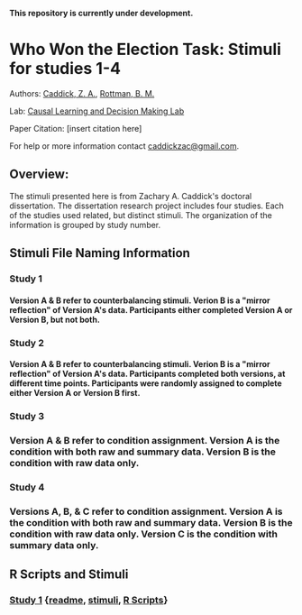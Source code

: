 **This repository is currently under development.**


# Who Won the Election Task: Stimuli for studies 1-4
Authors: [Caddick, Z. A.](https://orcid.org/0000-0002-3369-7727), [Rottman, B. M.](http://orcid.org/0000-0002-4718-3970)

Lab: [Causal Learning and Decision Making Lab](http://www.lrdc.pitt.edu/rottman/)

Paper Citation: 
[insert citation here]

For help or more information contact [caddickzac@gmail.com](mailto:caddickzac@gmail.com).


## Overview:
The stimuli presented here is from Zachary A. Caddick's doctoral dissertation. The dissertation research project includes four studies. Each of the studies used related, but distinct stimuli. The organization of the information is grouped by study number.


## Stimuli File Naming Information

### Study 1

#### Version A & B refer to counterbalancing stimuli. Verion B is a "mirror reflection" of Version A's data. Participants either completed Version A or Version B, but not both. 

### Study 2

#### Version A & B refer to counterbalancing stimuli. Verion B is a "mirror reflection" of Version A's data. Participants completed both versions, at different time points. Participants were randomly assigned to complete either Version A or Version B first. 

### Study 3

### Version A & B refer to condition assignment. Version A is the condition with both raw and summary data. Version B is the condition with raw data only.

### Study 4

### Versions A, B, & C refer to condition assignment. Version A is the condition with both raw and summary data. Version B is the condition with raw data only. Version  C is the condition with summary data only.

## R Scripts and Stimuli

### [Study 1](https://github.com/caddickzac/Who-Won-the-Election-Task/tree/main/Study%201) {[readme](https://github.com/caddickzac/Who-Won-the-Election-Task/blob/main/Study%201/readme.md), [stimuli](https://github.com/caddickzac/Who-Won-the-Election-Task/tree/main/Study%201/Stimuli), [R Scripts]()}
